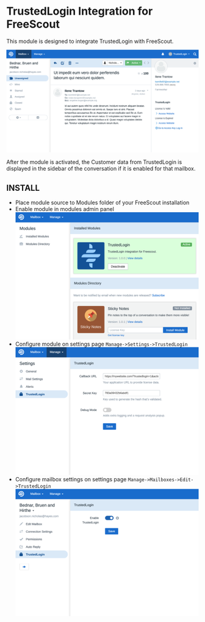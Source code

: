 # TrustedLogin Integration for FreeScout
This module is designed to integrate TrustedLogin with FreeScout.

![TrustedLogin integration](https://raw.githubusercontent.com/trustedlogin/freescout-module/master/trustedlogin-integration.png)

After the module is activated, the Customer data from TrustedLogin is displayed in the sidebar of the conversation if it is enabled for that mailbox.

## INSTALL
- Place module source to Modules folder of your FreeScout installation
- Enable module in modules admin panel \
  ![TrustedLogin module_activation](https://raw.githubusercontent.com/trustedlogin/freescout-module/master/trustedlogin-activate-module.png)
- Configure module on settings page `Manage->Settings->TrustedLogin` \
  ![TrustedLogin module_settings](https://raw.githubusercontent.com/trustedlogin/freescout-module/master/trustedlogin-global-settings.png)
- Configure mailbox settings on settings page `Manage->Mailboxes->Edit->TrustedLogin` \
  ![TrustedLogin module_mailbox_settings](https://raw.githubusercontent.com/trustedlogin/freescout-module/master/trustedlogin-mailbox-settings.png)
